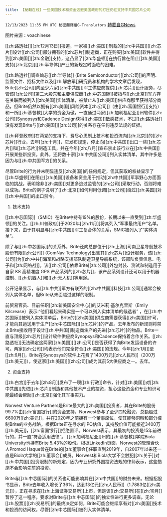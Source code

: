 ```yaml
---
title: 【秘翻在线】一些美国技术和资金逃避美国政府的打压仍在支持中共国芯片公司
---
```

`12/13/2023 11:35 PM UTC 秘密翻譯組G-Translators` [轉載自GNews](https://gnews.org/articles/2106293)

图片来源：voachinese

[[zh:路透社]][[zh:12月13日]]报道，一家被[[zh:美国]]制裁的[[zh:中共国]][[zh:芯片]]设计[[zh:公司]]部分拥有的[[zh:芯片]]制造商，正在购买[[zh:美国]]软件并得到[[zh:美国]][[zh:金融]]支持，这凸显了[[zh:华盛顿]]在执行旨在阻止[[zh:美国]]支持[[zh:北京]][[zh:半导体]]产业的新规定时面临的困难。

[[zh:路透社]]调查灿芯[[zh:半导体]] (Brite Semiconductor)[[zh:公司]]的声明、监管文件、招标文件以及[[zh:解放军]]研究员和机构的学术文章后发现，Brite[[zh:公司]]向至少六家[[zh:中共国]]军工供应商提供[[zh:芯片]]设计服务，尽管该[[zh:公司]]第二大股东和主要供应商[[zh:中芯国际]]被指与[[zh:北京]]军方存在关联而被列入[[zh:美国]]实体清单，被禁止从[[zh:美国]]供应商那里获得部分商品，但Brite仍然以拥有[[zh:美国]]风险资本[[zh:公司]]（由[[zh:富国银行]]支持）和一所[[zh:基督教]]大学的资金为傲，一直通过两家[[zh:加利福尼亚]]州软件[[zh:公司]]Synopsys和Cadence Design获得[[zh:美国]]敏感技术，不过[[zh:路透社]]没有发现Brite与[[zh:美国]][[zh:公司]]的关系存在任何违反法规的证据。

[[zh:拜登政府]]在两党的支持下，费尽心思制止技术和投资流向[[zh:北京]]的[[zh:芯片]]行业。去年[[zh:十月]]，它发布规定，停止向[[zh:中共国]]出口一些[[zh:芯片]]和[[zh:芯片]]制造工具，并在今年[[zh:八月]]宣布禁止该行业在[[zh:中共国]]开展某些新投资。此外，还将数十家[[zh:中共国公司]]列入实体清单，其中许多是因为与[[zh:中共国军方]]的关系。

尽管Brite的行为并未明显违反[[zh:美国]]的任何规定，但其获取的权益显示了[[zh:华盛顿]]在阻止[[zh:美国]]设备和资金用于推动[[zh:中共国]]军事野心方面面临的挑战，表明除非[[zh:美国]]对更多逃过监管的[[zh:公司]]采取行动，否则将难以成功。Brite的例子说明了[[zh:北京]]如何利用低调[[zh:公司]]绕过[[zh:美国]]对[[zh:中共国]]的出口禁令。

1. 技术支持

[[zh:中芯国际]]（SMIC）在Brite中持有19%的股份，长期以来一直受到[[zh:华盛顿]]的关注。[[zh:川普政府]]于2020年[[zh:11月]]将其列入“军事最终用户”名单。接下来，由于其明显与[[zh:中共国]]军工复合体的关系，SMIC被列入了“实体清单”。

除了与[[zh:中芯国际]]的关系外，Brite还向总部位于[[zh:上海]]司南卫星导航技术股份有限[[zh:公司]] (ComNav Technology)出售其[[zh:芯片]]设计服务，该[[zh:公司]]为[[zh:中共]]海军和战略支援部队制造卫星导航系统，该部队负责信息、电子和[[zh:网络战]]。该[[zh:公司]]依靠Brite[[zh:公司]]外包封装、测试和制造用于自家 K8 高精准度 GPS 产品系列的[[zh:芯片]]，该产品系列设计还可以用于机器控制、[[zh:机器人]]和[[zh:无人机]]等用途。

公开记录显示，与[[zh:中共]]军方有联系的[[zh:中共国]]科技[[zh:公司]]通常会被列入实体名单，但Brite从未面临过这样的限制。

前贸易官员、目前任职[[zh:新美国安全中心]]的艾米莉·基尔克里斯（Emily Kilcrease）表示:“他们看起来确实是一个可以列入实体清单的候选者” ，在[[zh:中芯国际]]被列入实体清单后，Brite的[[zh:美国]]供应商需要获得[[zh:美国]]许可，才能向其运送用于生产[[zh:中芯国际]][[zh:芯片]]的产品。去年发布的新规则将禁止Brite接收用于设计[[zh:中共国]]制造商生产的先进[[zh:芯片]]的物品。Brite一直与顶级[[zh:芯片]]设计软件供应商Synopsys和Cadence保持着合作关系。[[zh:路透社]]无法确定这两家[[zh:美国]][[zh:公司]]是否获得了向Brite发运设备的许可。两家[[zh:公司]]均表示他们完全符合[[zh:美国]]的法规。今年[[zh:1月]]至[[zh:6月]]，Brite在Synopsys的软件上花费了1400万元[[zh:人民币]]（200万[[zh:美元]]），使这家[[zh:美国]][[zh:公司]]成为其前5大供应商之一。去年。

2. 资金支持

[[zh:白宫]]于去年[[zh:8月]]发布了一项[[zh:行政]]命令，针对[[zh:美国]]对[[zh:中共国]]先进[[zh:芯片]]制造和其他技术产业的投资，担心这些资金和专业知识可能最终会帮助[[zh:北京]]强化其军事实力。

Norwest Venture Partners是Brite最大的[[zh:美国]]投资者，其在Brite的股份99.7%由[[zh:富国银行]]的资金支持，Norwest参与了至少四轮融资，总额超过6600万[[zh:美元]]，并在2020年之前拥有一个董事席位，使其能够洞察和部分控制Brite的业务战略。根据Brite正在寻求的IPO估值，其持股价值可能接近3400万[[zh:美元]]，[[zh:富国银行]]拒绝置评。Norwest表示，其最初的投资是15年前进行的，并一直“符合适用法律”。 [[zh:加利福尼亚]]州的[[zh:基督教]]学院Biola University也持有Brite 5.43%的股份。根据LinkedIn页面，Norwest的管理合伙人Promod Haque曾在Brite的[[zh:董事会]]任职直到2019年，自2007年以来还一直是Biola大学的[[zh:董事会]]成员。Norwest和Biola大学不会触犯[[zh:关于]]对[[zh:中共国]]投资限制的新规定，因为专业研究外国投资法规的律师表示，这些措施不会影响先前的投资。

Brite与[[zh:中芯国际]]的关系也可能影响其在[[zh:中共国]]的财务未来。根据招股书显示，Brite去年收入增长了36%，达到13亿元[[zh:人民币]]（1.7883亿[[zh:美元]]），正在寻求在[[zh:上海证券交易所]]上市，但是该[[zh:交易所]]在[[zh:10月]]暂停了这一程序，要求对Brite与[[zh:中芯国际]]的独立性进行更多调查。无论[[zh:股票]][[zh:交易所]]的最终决定如何，Brite可能会继续享有对[[zh:美国]]技术和投资的访问权，尽管[[zh:中芯国际]]被列入实体清单。
